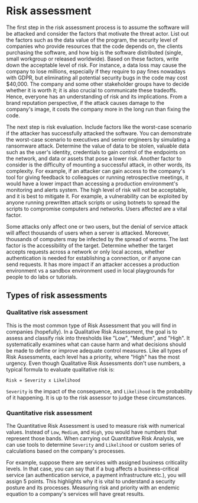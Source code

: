 # Risk assessment

The first step in the risk assessment process is to assume the software will be attacked and consider the factors that motivate the threat actor. List out the factors such as the data value of the program, the security level of companies who provide resources that the code depends on, the clients purchasing the software, and how big is the software distributed (single, small workgroup or released worldwide). Based on these factors, write down the acceptable level of risk. For instance, a data loss may cause the company to lose millions, especially if they require to pay fines nowadays with GDPR, but eliminating all potential security bugs in the code may cost $40,000. The company and some other stakeholder groups have to decide whether it is worth it; it is also crucial to communicate these tradeoffs. Hence, everyone has an understanding of risk and its implications. From a brand reputation perspective, if the attack causes damage to the company's image, it costs the company more in the long run than fixing the code.

The next step is risk evaluation. Include factors like the worst-case scenario if the attacker has successfully attacked the software. You can demonstrate the worst-case scenario to executives and senior engineers by simulating a ransomware attack. Determine the value of data to be stolen, valuable data such as the user's identity, credentials to gain control of the endpoints on the network, and data or assets that pose a lower risk. Another factor to consider is the difficulty of mounting a successful attack, in other words, its complexity. For example, if an attacker can gain access to the company's tool for giving feedback to colleagues or running retrospective meetings, it would have a lower impact than accessing a production environment's monitoring and alerts system. The high level of risk will not be acceptable, and it is best to mitigate it. For example, a vulnerability can be exploited by anyone running prewritten attack scripts or using botnets to spread the scripts to compromise computers and networks. Users affected are a vital factor.

Some attacks only affect one or two users, but the denial of service attack will affect thousands of users when a server is attacked. Moreover, thousands of computers may be infected by the spread of worms. The last factor is the accessibility of the target. Determine whether the target accepts requests across a network or only local access, whether authentication is needed for establishing a connection, or if anyone can send requests. It has more impact if an attacker accesses a production environment vs a sandbox environment used in local playgrounds for people to do labs or tutorials.

## Types of risk assessments

### Qualitative risk assessment

This is the most common type of Risk Assessment that you will find in companies (hopefully). In a Qualitative Risk Assessment, the goal is to assess and classify risk into thresholds like "Low", "Medium", and "High". It systematically examines what can cause harm and what decisions should be made to define or improve adequate control measures. Like all types of Risk Assessments, each level has a priority, where "High" has the most urgency. Even though Qualitative Risk Assessments don't use numbers, a typical formula to evaluate qualitative risk is:

    Risk = Severity x Likelihood

`Severity` is the impact of the consequence, and `Likelihood` is the probability of it happening. It is up to the risk assessor to judge these circumstances.

### Quantitative risk assessment

The Quantitative Risk Assessment is used to measure risk with numerical values. Instead of `Low`, `Medium`, and `High`, you would have numbers that represent those bands. When carrying out Quantitative Risk Analysis, we can use tools to determine `Severity` and `Likelihood` or custom series of calculations based on the company's processes. 

For example, suppose there are services with assigned business criticality levels. In that case, you can say that if a bug affects a business-critical service (an authentication service, a payment infrastructure etc.), you will assign 5 points. This highlights why it is vital to understand a security posture and its processes. Measuring risk and priority with an endemic equation to a company's services will have great results.


